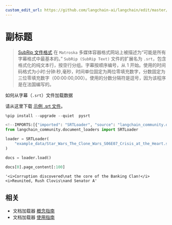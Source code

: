 ```yaml
---
custom_edit_url: https://github.com/langchain-ai/langchain/edit/master/docs/docs/integrations/document_loaders/subtitle.ipynb
---
```

# 副标题

> [SubRip 文件格式](https://en.wikipedia.org/wiki/SubRip#SubRip_file_format) 在 `Matroska` 多媒体容器格式网站上被描述为“可能是所有字幕格式中最基本的。” `SubRip (SubRip Text)` 文件的扩展名为 `.srt`，包含格式化的纯文本行，按空行分组。字幕按顺序编号，从 1 开始。使用的时间码格式为小时:分钟:秒,毫秒，时间单位固定为两位零填充数字，分数固定为三位零填充数字（00:00:00,000）。使用的分数分隔符是逗号，因为该程序是在法国编写的。

如何从字幕（`.srt`）文件加载数据

请从这里下载 [示例 .srt 文件](https://www.opensubtitles.org/en/subtitles/5575150/star-wars-the-clone-wars-crisis-at-the-heart-en)。


```python
%pip install --upgrade --quiet  pysrt
```


```python
<!--IMPORTS:[{"imported": "SRTLoader", "source": "langchain_community.document_loaders", "docs": "https://python.langchain.com/api_reference/community/document_loaders/langchain_community.document_loaders.srt.SRTLoader.html", "title": "Subtitle"}]-->
from langchain_community.document_loaders import SRTLoader
```


```python
loader = SRTLoader(
    "example_data/Star_Wars_The_Clone_Wars_S06E07_Crisis_at_the_Heart.srt"
)
```


```python
docs = loader.load()
```


```python
docs[0].page_content[:100]
```



```output
'<i>Corruption discovered\nat the core of the Banking Clan!</i> <i>Reunited, Rush Clovis\nand Senator A'
```



## 相关

- 文档加载器 [概念指南](/docs/concepts/#document-loaders)
- 文档加载器 [使用指南](/docs/how_to/#document-loaders)
